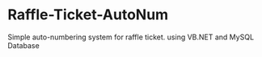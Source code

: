 # Raffle-Ticket-AutoNum
Simple auto-numbering system for raffle ticket. using VB.NET and MySQL Database
